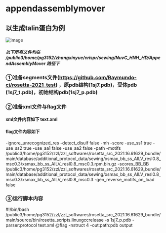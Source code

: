 # appendassemblymover
## 以生成talin蛋白为例

![image](https://user-images.githubusercontent.com/81453850/178770368-9896edae-5138-45d8-a789-ca8363930401.png)

##### 以下所有文件均在  /public3/home/pg3152/zhangxinyue/crispr/sewing/NuvC_HNH_HD/AppendAssemblyMover 路径下

### ①准备segments文件(https://github.com/Raymundo-cj/rosetta-2021_test) ，原pdb结构(1sj7.pdb)，受体pdb (1sj7_t.pdb)，初始结构pdb(1sj7_p.pdb)
### ②准备xml文件与flag文件

#### xml文件内容如下  text.xml

<ROSETTASCRIPTS>
        <SCOREFXNS>
        </SCOREFXNS>
        <FILTERS>
        </FILTERS>
<MOVERS>
    <AppendAssemblyMover name="assemble"
      model_file_name="smotifs_H_3_19_L_1_23_H_3_31.segments"
      partner_pdb = "1sj7_t.pdb"
      hashed="false"
      minimum_cycles="1000"
      maximum_cycles="1100"
      required_resnums = "7,8,11,12"
      max_segments = "11"
      modifiable_terminus="B"
      output_partner = "true">
      <AssemblyScorers>
                <MotifScorer weight = "1" />
                <InterModelMotifScorer weight = "10" />
                <PartnerMotifScorer weight = "10" />
        </AssemblyScorers>
      <AssemblyRequirements>
        <DsspSpecificLengthRequirement dssp_code = "L" maximum_length = "5" />
        <ClashRequirement clash_radius = "4" />
      </AssemblyRequirements>
    </AppendAssemblyMover>
  </MOVERS>
        <PROTOCOLS>
                <Add mover_name="assemble" />
        </PROTOCOLS>
</ROSETTASCRIPTS>

#### flag文件内容如下

-ignore_unrecognized_res
-detect_disulf false
-mh
    -score
        -use_ss1 true
        -use_ss2 true
        -use_aa1 false
        -use_aa2 false
    -path
        -motifs /public3/home/pg3152/zzl/zzl_softwares/rosetta_src_2021.16.61629_bundle/main/database/additional_protocol_data/sewing/xsmax_bb_ss_AILV_resl0.8_msc0.3/xsmax_bb_ss_AILV_resl0.8_msc0.3.rpm.bin.gz
        -scores_BB_BB /public3/home/pg3152/zzl/zzl_softwares/rosetta_src_2021.16.61629_bundle/main/database/additional_protocol_data/sewing/xsmax_bb_ss_AILV_resl0.8_msc0.3/xsmax_bb_ss_AILV_resl0.8_msc0.3
    -gen_reverse_motifs_on_load false
    
### ③运行脚本内容

#!/bin/bash
/public3/home/pg3152/zzl/zzl_softwares/rosetta_src_2021.16.61629_bundle/main/source/bin/rosetta_scripts.linuxgccrelease -s 1sj7_p.pdb -parser:protocol test.xml @flag -nstruct 4 -out:path:pdb output



